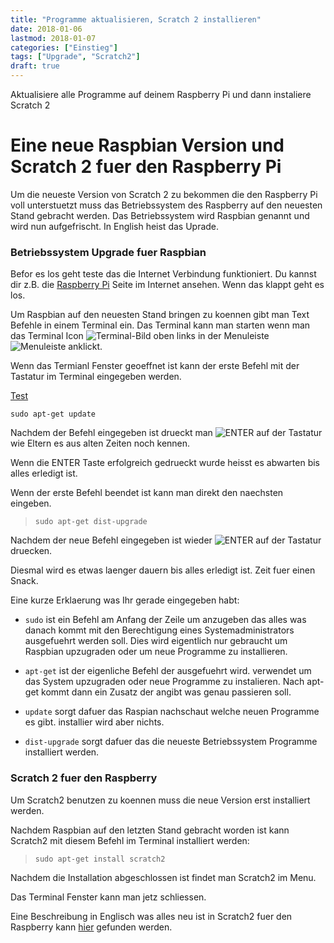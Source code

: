 ```yaml
---
title: "Programme aktualisieren, Scratch 2 installieren"
date: 2018-01-06
lastmod: 2018-01-07
categories: ["Einstieg"]
tags: ["Upgrade", "Scratch2"]
draft: true
---
```



Aktualisiere alle Programme auf deinem Raspberry Pi und dann instaliere Scratch 2

<!--more-->

# Eine neue Raspbian Version und Scratch 2 fuer den Raspberry Pi

Um die neueste Version von Scratch 2 zu bekommen die den Raspberry Pi voll unterstuetzt muss das Betriebssystem des Raspberry auf den neuesten Stand gebracht werden. Das Betriebssystem wird Raspbian genannt und wird nun aufgefrischt. In English heist das Uprade.

### Betriebssystem Upgrade fuer Raspbian

Befor es los geht teste das die Internet Verbindung funktioniert. Du kannst dir z.B. die [Raspberry Pi](raspberrypi.org) Seite im Internet ansehen. Wenn das klappt geht es los.

Um Raspbian auf den neuesten Stand bringen zu koennen gibt man Text Befehle in einem Terminal ein. Das Terminal kann man starten wenn man das Terminal Icon ![Terminal-Bild](terminal-icon.PNG) oben links in der Menuleiste ![Menuleiste](terminal-menu.PNG) anklickt.

Wenn das Termianl Fenster geoeffnet ist kann der erste Befehl mit der Tastatur im Terminal eingegeben werden.

[Test](terminal.PNG)

```
sudo apt-get update
```

Nachdem der Befehl eingegeben ist drueckt man
![ENTER](enter-key.PNG) auf der Tastatur wie Eltern es aus alten Zeiten noch kennen.

Wenn die ENTER Taste erfolgreich gedrueckt wurde heisst es abwarten bis alles erledigt ist.


Wenn der erste Befehl beendet ist kann man direkt den naechsten eingeben.
>```
>sudo apt-get dist-upgrade
>```

Nachdem der neue Befehl eingegeben ist wieder ![ENTER](enter-key.PNG) auf der Tastatur druecken.

Diesmal wird es etwas laenger dauern bis alles erledigt ist. Zeit fuer einen Snack.


Eine kurze Erklaerung was Ihr gerade eingegeben habt:

- `sudo` ist ein Befehl am Anfang der Zeile um anzugeben das alles was danach kommt mit den Berechtigung eines Systemadministrators ausgefuehrt werden soll. Dies wird eigentlich nur gebraucht um Raspbian upzugraden oder um neue Programme zu installieren.

- `apt-get` ist der eigenliche Befehl der ausgefuehrt wird. verwendet um das System upzugraden oder neue Programme zu instalieren. Nach apt-get kommt dann ein Zusatz der angibt was genau passieren soll.

- `update` sorgt dafuer das Raspian nachschaut welche neuen Programme es gibt. installier wird aber nichts.

- `dist-upgrade` sorgt dafuer das die neueste Betriebssystem Programme installiert werden.


### Scratch 2 fuer den Raspberry

Um Scratch2 benutzen zu koennen muss die neue Version erst installiert werden.

Nachdem Raspbian auf den letzten Stand gebracht worden ist kann Scratch2 mit diesem Befehl im Terminal installiert werden:

>```
>sudo apt-get install scratch2
>```

Nachdem die Installation abgeschlossen ist findet man Scratch2 im Menu.

Das Terminal Fenster kann man jetz schliessen.

Eine Beschreibung in Englisch was alles neu ist in Scratch2 fuer den Raspberry kann [hier](https://www.raspberrypi.org/blog/scratch-2-raspberry-pi/) gefunden werden.
